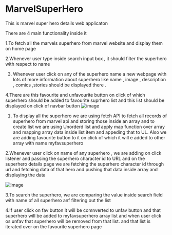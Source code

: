 # MarvelSuperHero


This is marvel super  hero details web applicaton

There are 4 main functionality inside it

1.To fetch all the marvels superhero from marvel website and display them on home page

2.Whenever user type inside search input box , it should filter the superhero with respect to name

3. Whenever user click on any of the superhero name a new webpage with lots of more information about superhero
like name , image , description , comics ,stories should be displayed there .

4.There are this favourite and unfavourite button on click of which superhero should be added to
favourite suprhero list and this list should be displayed on click of navbar button
![image](https://github.com/sargam-thakare/MarvelSuperHero/assets/76519988/51468a12-df71-405d-9593-b2c05eb37119)



1. To display all the superhero we are using fetch API to fetch all records of superhero from marvel api
and storing those inside an array and to create list we are using Unorderd list and apply map function over array
and mapping array data inside list item and appeding that to UL.
Also we are adding favourite button to it on click of which it will e added to other array with name myfavsuperhero

2.Whenever user click on name of any superhero , we are adding on click listener and passing the superhero character id to URL
and on the superhero details page we are fetching the superhero character id through url and fetching data of that hero
and pushing that data inside array and displaying the data

![image](https://github.com/sargam-thakare/MarvelSuperHero/assets/76519988/44e4aaa4-56b6-48d5-9538-4972616b205e)


3.To search the superhero, we are comparing the value inside search field with name of all superhero anf filtering out the list

4.If user click on fav button it will be comnverted to unfav button and that superhero will be added to myfavsuperhero array list
and when user click os unfav that superhero will be removed from that list. and that list is iterated over on the favourite superhero page
